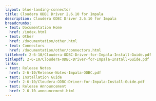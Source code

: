 ```yaml
---
layout: blue-landing-connector
title: Cloudera ODBC Driver 2.6.10 for Impala
description: Cloudera ODBC Driver 2.6.10 for Impala
breadcrumbs:
- text: Documentation Home
  href: /index.html
- text: Other
  href: /documentation/other.html
- text: Connectors
  href: /documentation/other/connectors.html
titlehref: 2-6-10/Cloudera-ODBC-Driver-for-Impala-Install-Guide.pdf
titlepdf: 2-6-10/Cloudera-ODBC-Driver-for-Impala-Install-Guide.pdf
links:
- text: Release Notes
  href: 2-6-10/Release-Notes-Impala-ODBC.pdf
- text: Installation Guide
  href: 2-6-10/Cloudera-ODBC-Driver-for-Impala-Install-Guide.pdf
- text: Release Announcement
  href: 2-6-10-announcement.html
---
```

